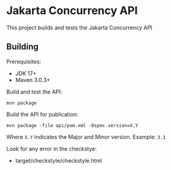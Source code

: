 Jakarta Concurrency API
=================================

This project builds and tests the Jakarta Concurrency API

Building
--------

Prerequisites:

* JDK 17+
* Maven 3.0.3+

Build and test the API:

`mvn package`

Build the API for publication:

`mvn package -file api/pom.xml -Dspec.version=X.Y`

Where `X.Y` indicates the Major and Minor version. Example: `3.1`

Look for any error in the checkstye:
- target/checkstyle/checkstyle.html